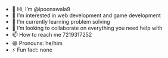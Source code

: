 - 👋 Hi, I’m @ipoonawala9
- 👀 I’m interested in web development and game development
- 🌱 I’m currently learning problem solving 
- 💞️ I’m looking to collaborate on everything you need help with
- 📫 How to reach me 7219317252
- 😄 Pronouns: he/him
- ⚡ Fun fact: none

<!---
ipoonawala9/ipoonawala9 is a ✨ special ✨ repository because its `README.md` (this file) appears on your GitHub profile.
You can click the Preview link to take a look at your changes.
--->
